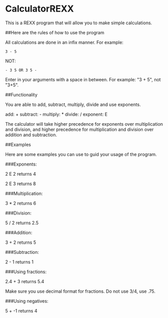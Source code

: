 # CalculatorREXX

This is a REXX program that will allow you to make simple calculations.

##Here are the rules of how to use the program

All calculations are done in an infix manner.
For example:
```
3 - 5
```
NOT:
```
- 3 5 OR 3 5 -
```

Enter in your arguments with a space in between.
For example: "3 + 5", not "3+5".

##Functionality

You are able to add, subtract, multiply, divide and use exponents.

add: +
subtract: -
multiply: *
divide: /
exponent: E

The calculator will take higher precedence for exponents over multiplication and division, and higher precedence for multiplication and division over addition and subtraction.

##Examples

Here are some examples you can use to guid your usage of the program.

###Exponents:

2 E 2
returns 4

2 E 3
returns 8

###Multiplication:

3 * 2
returns 6

###Division:

5 / 2
returns 2.5

###Addition:

3 + 2
returns 5

###Subtraction:

2 - 1
returns 1

###Using fractions:

2.4 + 3
returns 5.4

Make sure you use decimal format for fractions. Do not use 3/4, use .75.

###Using negatives:

5 + -1
returns 4
